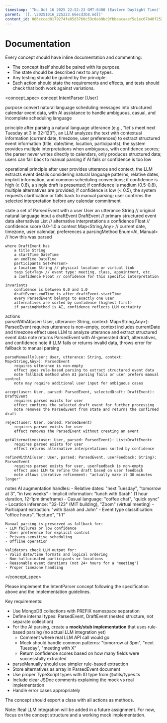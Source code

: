 ```yaml
---
timestamp: 'Thu Oct 16 2025 22:52:23 GMT-0400 (Eastern Daylight Time)'
parent: '[[..\20251016_225223.66ecd3b8.md]]'
content_id: 066ccced0179274fe05d3760c59c0ab0bc9fbbeacaaef5e1ec07b40f252cf2f5
---
```


# Documentation

Every concept should have inline documentation and commenting:

* The concept itself should be paired with its purpose.
* The state should be described next to any types.
* Any testing should be guided by the principle.
* Each action should state the requirements and effects, and tests should check that both work against variations.

\<concept\_spec>
concept IntentParser \[User]

purpose
convert natural language scheduling messages into structured calendar event data,
with AI assistance to handle ambiguous, casual, and incomplete scheduling language

principle
after parsing a natural language utterance (e.g., "let's meet next Tuesday at 3 in 32-123"),
an LLM analyzes the text with contextual information (current date, timezone, user preferences)
to extract structured event information (title, date/time, location, participants);
the system provides multiple interpretations when ambiguous, with confidence scores;
the parser never writes directly to calendars, only produces structured data;
users can fall back to manual parsing if AI fails or confidence is too low

operational principle
after user provides utterance and context,
the LLM extracts event details considering natural language patterns, relative dates,
implicit information, and common scheduling conventions;
if confidence is high (≥ 0.8), a single draft is presented;
if confidence is medium (0.5-0.8), multiple alternatives are provided;
if confidence is low (< 0.5), the system requests clarification or falls back to manual parsing;
user confirms the selected interpretation before any calendar commitment

state
a set of ParsedEvent with
a user User
an utterance String // original natural language input
a draftEvent DraftEvent // primary structured event data
alternatives List<DraftEvent> // alternative interpretations
a confidence Float // confidence score 0.0-1.0
a context Map\<String,Any> // current date, timezone, user calendar, preferences
a parsingMethod Enum\<AI, Manual> // how this was parsed

```
where DraftEvent has
    a title String
    a startTime DateTime
    an endTime DateTime
    participants Set<Person>
    a location String // physical location or virtual link
    tags Set<Tag> // event type: meeting, class, appointment, etc.
    a confidence Float // confidence for this specific interpretation

invariants
    confidence is between 0.0 and 1.0
    draftEvent.endTime is after draftEvent.startTime
    every ParsedEvent belongs to exactly one user
    alternatives are sorted by confidence (highest first)
    if parsingMethod is AI, confidence reflects LLM certainty
```

actions\
parseWithAI(user: User, utterance: String, context: Map\<String,Any>): ParsedEvent
requires utterance is non-empty, context includes currentDate and timezone
effect uses LLM to analyze utterance and extract structured event data
note returns ParsedEvent with AI-generated draft, alternatives, and confidence
note if LLM fails or returns invalid data, throws error for fallback to manual parsing

```
parseManually(user: User, utterance: String, context: Map<String,Any>): ParsedEvent
    requires utterance is non-empty
    effect uses rule-based parsing to extract structured event data
    note fallback method when AI parsing fails or user prefers manual control
    note may require additional user input for ambiguous cases

accept(user: User, parsed: ParsedEvent, selectedDraft: DraftEvent): DraftEvent
    requires parsed exists for user
    effect confirms the selected draft event for further processing
    note removes the ParsedEvent from state and returns the confirmed draft

reject(user: User, parsed: ParsedEvent)
    requires parsed exists for user
    effect removes the ParsedEvent without creating an event

getAlternatives(user: User, parsed: ParsedEvent): List<DraftEvent>
    requires parsed exists for user
    effect returns alternative interpretations sorted by confidence

refineWithAI(user: User, parsed: ParsedEvent, userFeedback: String): ParsedEvent
    requires parsed exists for user, userFeedback is non-empty
    effect uses LLM to refine the draft based on user feedback
    note allows iterative refinement: "actually make it 30 minutes longer"
```

notes
AI augmentation handles:
\- Relative dates: "next Tuesday", "tomorrow at 3", "in two weeks"
\- Implicit information: "lunch with Sarah" (1 hour duration, 12-1pm timeframe)
\- Casual language: "coffee chat", "quick sync"
\- Location inference: "32-123" (MIT building), "Zoom" (virtual meeting)
\- Participant extraction: "with Sarah and John"
\- Event type classification: "office hours", "lecture", "1:1"

```
Manual parsing is preserved as fallback for:
- LLM failures or low confidence
- User preference for explicit control
- Privacy-sensitive scheduling
- Offline operation

Validators check LLM output for:
- Valid date/time formats and logical ordering
- Non-hallucinated participants or locations
- Reasonable event durations (not 24+ hours for a "meeting")
- Proper timezone handling
```

\</concept\_spec>

Please implement the IntentParser concept following the specification above and the implementation guidelines.

Key requirements:

* Use MongoDB collections with PREFIX namespace separation
* Define internal types: ParsedEvent, DraftEvent (nested structure, not separate collection)
* For the AI parsing, create a **mock/stub implementation** that uses rule-based parsing (no actual LLM integration yet)
  * Comment where real LLM API call would go
  * Mock should handle common patterns: "tomorrow at 3pm", "next Tuesday", "meeting with X"
  * Return confidence scores based on how many fields were successfully extracted
* parseManually should use simpler rule-based extraction
* Store alternatives as array in ParsedEvent document
* Use proper TypeScript types with ID type from @utils/types.ts
* Include clear JSDoc comments explaining the mock vs real implementation
* Handle error cases appropriately

The concept should export a class with all actions as methods.

Note: Real LLM integration will be added in a future assignment. For now, focus on the concept structure and a working mock implementation.
